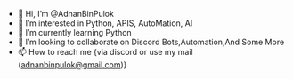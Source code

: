 - 👋 Hi, I’m @AdnanBinPulok
- 👀 I’m interested in Python, APIS, AutoMation, AI
- 🌱 I’m currently learning Python
- 💞️ I’m looking to collaborate on Discord Bots,Automation,And Some More
- 📫 How to reach me {via discord or use my mail (adnanbinpulok@gmail.com)}

<!---
AdnanBinPulok/AdnanBinPulok is a ✨ special ✨ repository because its `README.md` (this file) appears on your GitHub profile.
You can click the Preview link to take a look at your changes.
--->
